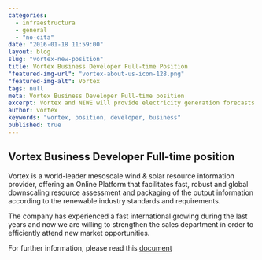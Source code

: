 ```yaml
---
categories: 
  - infraestructura
  - general
  - "no-cita"
date: "2016-01-18 11:59:00"
layout: blog
slug: "vortex-new-position"
title: Vortex Business Developer Full-time Position
"featured-img-url": "vortex-about-us-icon-128.png"
"featured-img-alt": Vortex
tags: null
meta: Vortex Business Developer Full-time position
excerpt: Vortex and NIWE will provide electricity generation forecasts down to a fifteen minute resolution up to 10 days ahead
author: vortex
keywords: "vortex, position, developer, business"
published: true
---
```



## Vortex Business Developer Full-time position

Vortex is a world-leader mesoscale wind & solar resource information provider, offering an Online Platform that facilitates fast, robust and global downscaling resource assessment and packaging of the output information according to the renewable industry standards and requirements.

The company has experienced a fast international growing during the last years and now we are willing to strengthen the sales department in order to efficiently attend new market opportunities.

For further information, please read this <a href=/assets/docs/BusinessDeveloper.pdf>document</a>
